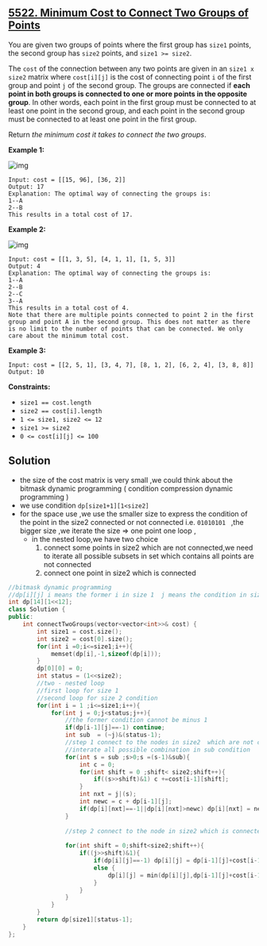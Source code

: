 ## [5522. Minimum Cost to Connect Two Groups of Points](https://leetcode-cn.com/problems/minimum-cost-to-connect-two-groups-of-points/)

You are given two groups of points where the first group has `size1` points, the second group has `size2` points, and `size1 >= size2`.

The `cost` of the connection between any two points are given in an `size1 x size2` matrix where `cost[i][j]` is the cost of connecting point `i` of the first group and point `j` of the second group. The groups are connected if **each point in both groups is connected to one or more points in the opposite group**. In other words, each point in the first group must be connected to at least one point in the second group, and each point in the second group must be connected to at least one point in the first group.

Return *the minimum cost it takes to connect the two groups*.

 

**Example 1:**

![img](https://assets.leetcode.com/uploads/2020/09/03/ex1.jpg)

```
Input: cost = [[15, 96], [36, 2]]
Output: 17
Explanation: The optimal way of connecting the groups is:
1--A
2--B
This results in a total cost of 17.
```

**Example 2:**

![img](https://assets.leetcode.com/uploads/2020/09/03/ex2.jpg)

```
Input: cost = [[1, 3, 5], [4, 1, 1], [1, 5, 3]]
Output: 4
Explanation: The optimal way of connecting the groups is:
1--A
2--B
2--C
3--A
This results in a total cost of 4.
Note that there are multiple points connected to point 2 in the first group and point A in the second group. This does not matter as there is no limit to the number of points that can be connected. We only care about the minimum total cost.
```

**Example 3:**

```
Input: cost = [[2, 5, 1], [3, 4, 7], [8, 1, 2], [6, 2, 4], [3, 8, 8]]
Output: 10
```

 

**Constraints:**

- `size1 == cost.length`
- `size2 == cost[i].length`
- `1 <= size1, size2 <= 12`
- `size1 >= size2`
- `0 <= cost[i][j] <= 100`

## Solution

* the size of the cost matrix is very small ,we could think about the bitmask dynamic programming ( condition compression dynamic programming )
* we use condition `dp[size1+1][1<size2]`
* for the space use ,we use the smaller size  to express the condition of the point in the size2 connected or not connected i.e. `01010101 ` ,the bigger size ,we iterate the size => one point  one loop ,
  * in the nested loop,we have two choice
    1. connect some points in size2 which are not connected,we need to iterate all possible subsets in set which  contains all points are not connected
    2. connect one point in size2 which is connected



```c++
//bitmask dynamic programming 
//dp[i][j] i means the former i in size 1  j means the condition in size 2  => min cost
int dp[14][1<<12];
class Solution {
public:
    int connectTwoGroups(vector<vector<int>>& cost) {
        int size1 = cost.size();
        int size2 = cost[0].size();
        for(int i =0;i<=size1;i++){
            memset(dp[i],-1,sizeof(dp[i]));
        }
        dp[0][0] = 0;
        int status = (1<<size2);
        //two - nested loop
        //first loop for size 1 
        //second loop for size 2 condition 
        for(int i = 1 ;i<=size1;i++){
            for(int j = 0;j<status;j++){
                //the former condition cannot be minus 1 
                if(dp[i-1][j]==-1) continue;
                int sub  = (~j)&(status-1);
                //step 1 connect to the nodes in size2  which are not connected
                //interate all possible combination in sub condition
                for(int s = sub ;s>0;s =(s-1)&sub){
                    int c = 0;
                    for(int shift = 0 ;shift< size2;shift++){
                        if((s>>shift)&1) c +=cost[i-1][shift];
                    }
                    int nxt = j|(s);
                    int newc = c + dp[i-1][j];
                    if(dp[i][nxt]==-1||dp[i][nxt]>newc) dp[i][nxt] = newc;
                }
                
                //step 2 connect to the node in size2 which is connected
                
                for(int shift = 0;shift<size2;shift++){
                    if((j>>shift)&1){
                        if(dp[i][j]==-1) dp[i][j] = dp[i-1][j]+cost[i-1][shift];
                        else {
                            dp[i][j] = min(dp[i][j],dp[i-1][j]+cost[i-1][shift]);
                        }
                    }
                }
            }
        }
        return dp[size1][status-1];
    }
};
```

